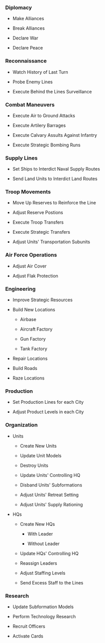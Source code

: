 ### Diplomacy

- Make Alliances

- Break Alliances

- Declare War

- Declare Peace

### Reconnaissance

- Watch History of Last Turn

- Probe Enemy Lines

- Execute Behind the Lines Surveillance

### Combat Maneuvers

- Execute Air to Ground Attacks

- Execute Artilery Barrages

- Execute Calvary Assults Against Infantry

- Execute Strategic Bombing Runs

### Supply Lines

- Set Ships to Interdict Naval Supply Routes

- Send Land Units to Interdict Land Routes

### Troop Movements

- Move Up Reserves to Reinforce the Line

- Adjust Reserve Postions

- Execute Troop Transfers

- Execute Strategic Transfers

- Adjust Units' Transportation Subunits

### Air Force Operations

- Adjust Air Cover

- Adjust Flak Protection

### Engineering

- Improve Strategic Resources

- Build New Locations

  - Airbase

  - Aircraft Factory

  - Gun Factory

  - Tank Factory
  
- Repair Locations

- Build Roads

- Raze Locations

### Production

- Set Production Lines for each City

- Adjust Product Levels in each City

### Organization

- Units

  - Create New Units

  - Update Unit Models

  - Destroy Units

  - Update Units' Controlling HQ
  
  - Disband Units' Subformations
  
  - Adjust Units' Retreat Setting
  
  - Adjust Units' Supply Rationing
  
- HQs

  - Create New HQs

    - With Leader
  
    - Without Leader

  - Update HQs' Controlling HQ
  
  - Reassign Leaders

  - Adjust Staffing Levels
  
  - Send Excess Staff to the Lines

### Research

- Update Subformation Models

- Perform Technology Research

- Recruit Officers

- Activate Cards
